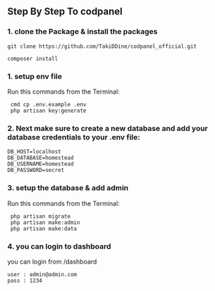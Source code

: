 

##	Step By Step To codpanel




### 1. clone the Package & install the packages

```
git clone https://github.com/TakiDDine/codpanel_official.git
```
```
composer install
```

### 1. setup env file
   
   Run this commands from the Terminal:

	 cmd cp .env.example .env
	 php artisan key:generate


### 2. Next make sure to create a new database and add your database credentials to your .env file:

```
DB_HOST=localhost
DB_DATABASE=homestead
DB_USERNAME=homestead
DB_PASSWORD=secret
```


### 3. setup the database & add admin 

Run this commands from the Terminal:

	 php artisan migrate
	 php artisan make:admin
	 php artisan make:data

 
### 4. you can login to dashboard  
	
you can login from  /dashboard
 
	user : admin@admin.com
	pass : 1234

